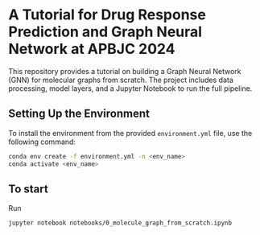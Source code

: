 # A Tutorial for Drug Response Prediction and Graph Neural Network at APBJC 2024

This repository provides a tutorial on building a Graph Neural Network (GNN) for molecular graphs from scratch. The project includes data processing, model layers, and a Jupyter Notebook to run the full pipeline.

## Setting Up the Environment

To install the environment from the provided `environment.yml` file, use the following command:

```bash
conda env create -f environment.yml -n <env_name>
conda activate <env_name>
```
## To start
Run
```bash
jupyter notebook notebooks/0_molecule_graph_from_scratch.ipynb
```